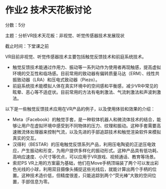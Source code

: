 # 作业2 技术天花板讨论

分数：5分

主题：分析VR技术天花板：非视觉、听觉传感器技术发展现状

截止时间：下堂课之前



VR目前非视觉、听觉传感器技术主要包括触觉反馈技术和前庭系统技术。

- 触觉反馈技术能通过作用力、振动等一系列动作为使用者再现触感，提高虚拟环境的交互性和临场感。目前常用的致动器有偏转质量马达（ERM）、线性共振致动器（LRA）和压电式致动器（Piezo）。
- 前庭系统技术能模拟人体在真实环境中的空间感和平衡感，减少VR中常见的眩晕、恶心等不适症状。目前常用的方法有电刺激法、气流刺激法和声波刺激法。

以下是一些触觉反馈技术应用在VR产品的例子，以及使用体验和效果的介绍：

- Meta（Facebook）的触觉手套，是一种软体机器人和微流体技术的结合，能够让用户在虚拟环境中感受到不同物体的压力、纹理和振动。这种手套需要高速微流体处理器来控制气流，以及先进的手部追踪技术和触觉渲染软件来模拟真实的交互。
- 汉得利（BESTAR）的压电触觉反馈系列产品，利用压电陶瓷的正逆压电效应，产生振动和形变，为用户提供多样化的振动形式。这种产品具有低功耗、高响应速度、小尺寸等优点，可以应用于VR游戏、视频通话、教育等场景。
- 索尼PS VR上用的方案最为基础，他们在Move手柄顶端装了两个可以发出彩色光线的小球，利用双目摄像头捕捉这些光线后，就能计算出两个手柄的位置。这种技术造价低，但精度很差，只能追踪到两个“荧光棒”大致的空间位置，手部信息为零。


